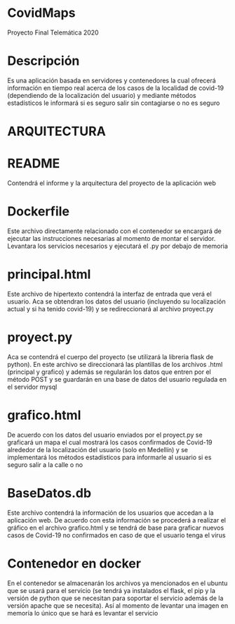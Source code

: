 # CovidMaps
Proyecto Final Telemática 2020
# Descripción
Es una aplicación basada en servidores y contenedores la cual ofrecerá información en tiempo real acerca de los casos de la localidad de covid-19 (dependiendo de la localización del usuario) y mediante métodos estadísticos le informará si es seguro salir sin contagiarse o no es seguro 
# ARQUITECTURA
   # README
   Contendrá el informe y la arquitectura del proyecto de la aplicación web
   # Dockerfile
   Este archivo directamente relacionado con el contenedor se encargará de ejecutar las instrucciones necesarias al momento de montar el servidor. Levantara los servicios necesarios y ejecutará el .py por debajo de memoria
   # principal.html
   Este archivo de hipertexto contendrá la interfaz de entrada que verá el usuario. Aca se obtendran los datos del usuario (incluyendo su      localización actual y si ha tenido covid-19) y se redireccionará al archivo proyect.py
   # proyect.py
   Aca se contendrá el cuerpo del proyecto (se utilizará la libreria flask de python). En este archivo se direccionará las plantillas de      los archivos .html (principal y grafico) y además se regularán los datos que entren por el método POST y se guardarán en una base de        datos del usuario regulada en el servidor mysql
   # grafico.html
   De acuerdo con los datos del usuario enviados por el proyect.py se graficará un mapa el cual mostrará los casos confirmados de Covid-19 
   alrededor de la localización del usuario (solo en Medellín) y se implementará los métodos estadísticos para informarle al usuario si es    seguro salir a la calle o no
   # BaseDatos.db
   Este archivo contendrá la información de los usuarios que accedan a la aplicación web. De acuerdo con esta información se procederá a      realizar el gráfico en el archivo grafico.html y se tendrá de base para graficar nuevos casos de Covid-19 no confirmados en caso de que    el usuario tenga el virus
   # Contenedor en docker
   En el contenedor se almacenarán los archivos ya mencionados en el ubuntu que se usará para el servicio (se tendrá ya instalados el          flask, el pip y la versión de python que se necesitan para soportar el servicio además de la versión apache que se necesita). Así al        momento de levantar una imagen en memoría lo único que se hará es levantar el servicio 
